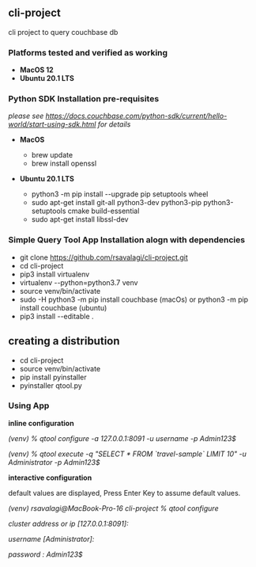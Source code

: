 ## cli-project
cli project to query couchbase db

### Platforms tested and verified as working
 - **MacOS 12**
 - **Ubuntu 20.1 LTS**

### Python SDK Installation pre-requisites
_please see https://docs.couchbase.com/python-sdk/current/hello-world/start-using-sdk.html for details_
 - **MacOS**
   - brew update
   - brew install openssl

 - **Ubuntu 20.1 LTS**
   - python3 -m pip install --upgrade pip setuptools wheel
   - sudo apt-get install git-all python3-dev python3-pip python3-setuptools cmake build-essential
   - sudo apt-get install libssl-dev

### Simple Query Tool App Installation alogn with dependencies
   - git clone https://github.com/rsavalagi/cli-project.git
   - cd cli-project
   - pip3 install virtualenv
   - virtualenv --python=python3.7 venv 
   - source venv/bin/activate
   - sudo -H python3 -m pip install couchbase (macOs) or python3 -m pip install couchbase (ubuntu)
   - pip3 install --editable .

## creating a distribution
 - cd cli-project
 - source venv/bin/activate
 - pip install pyinstaller
 - pyinstaller qtool.py

### Using App
**inline configuration**

_(venv) % qtool configure -a 127.0.0.1:8091 -u username -p Admin123$_

_(venv) % qtool execute -q "SELECT * FROM \`travel-sample\` LIMIT 10" -u Administrator -p Admin123$_

**interactive configuration**

default values are displayed, Press Enter Key to assume default values.

_(venv) rsavalagi@MacBook-Pro-16 cli-project % qtool configure_

_cluster address or ip  [127.0.0.1:8091]:_

_username  [Administrator]:_

_password : Admin123$_






